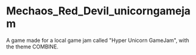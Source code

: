 # Mechaos_Red_Devil_unicorngamejam
 A game made for a local game jam called "Hyper Unicorn GameJam", with the theme COMBINE.
